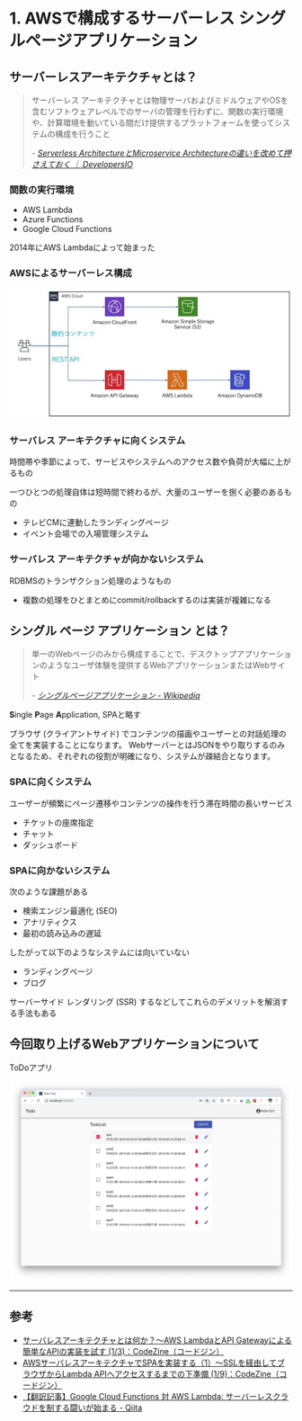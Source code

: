# 1. AWSで構成するサーバーレス シングルページアプリケーション

## サーバーレスアーキテクチャとは？

> サーバーレス アーキテクチャとは物理サーバおよびミドルウェアやOSを含むソフトウェアレベルでのサーバの管理を行わずに、関数の実行環境や、計算環境を動いている間だけ提供するプラットフォームを使ってシステムの構成を行うこと
> 
> *- [Serverless ArchitectureとMicroservice Architectureの違いを改めて押さえておく ｜ DevelopersIO](https://dev.classmethod.jp/etc/difference-of-serverless-and-msa/)*

### 関数の実行環境

- AWS Lambda
- Azure Functions
- Google Cloud Functions

2014年にAWS Lambdaによって始まった

### AWSによるサーバーレス構成

![Serverless構成](000-serverless.jpg)

### サーバレス アーキテクチャに向くシステム

時間帯や季節によって、サービスやシステムへのアクセス数や負荷が大幅に上がるもの

一つひとつの処理自体は短時間で終わるが、大量のユーザーを捌く必要のあるもの

- テレビCMに連動したランディングページ
- イベント会場での入場管理システム


### サーバレス アーキテクチャが向かないシステム

RDBMSのトランザクション処理のようなもの

- 複数の処理をひとまとめにcommit/rollbackするのは実装が複雑になる


## シングル ページ アプリケーション とは？

> 単一のWebページのみから構成することで、デスクトップアプリケーションのようなユーザ体験を提供するWebアプリケーションまたはWebサイト
> 
> *- [シングルページアプリケーション - Wikipedia](https://ja.wikipedia.org/wiki/%E3%82%B7%E3%83%B3%E3%82%B0%E3%83%AB%E3%83%9A%E3%83%BC%E3%82%B8%E3%82%A2%E3%83%97%E3%83%AA%E3%82%B1%E3%83%BC%E3%82%B7%E3%83%A7%E3%83%B3)*

**S**ingle **P**age **A**pplication, SPAと略す

ブラウザ (クライアントサイド) でコンテンツの描画やユーザーとの対話処理の全てを実装することになります。
WebサーバーとはJSONをやり取りするのみとなるため、それぞれの役割が明確になり、システムが疎結合となります。


### SPAに向くシステム

ユーザーが頻繁にページ遷移やコンテンツの操作を行う滞在時間の長いサービス

- チケットの座席指定
- チャット
- ダッシュボード

### SPAに向かないシステム

次のような課題がある

- 検索エンジン最適化 (SEO)
- アナリティクス
- 最初の読み込みの遅延

したがって以下のようなシステムには向いていない

- ランディングページ
- ブログ

サーバーサイド レンダリング (SSR) するなどしてこれらのデメリットを解消する手法もある


## 今回取り上げるWebアプリケーションについて

ToDoアプリ

![](./009-todo-app.png)

---

## 参考

- [サーバレスアーキテクチャとは何か？～AWS LambdaとAPI Gatewayによる簡単なAPIの実装を試す (1/3)：CodeZine（コードジン）](https://codezine.jp/article/detail/10332)
- [AWSサーバレスアーキテクチャでSPAを実装する（1）～SSLを経由してブラウザからLambda APIへアクセスするまでの下準備 (1/9)：CodeZine（コードジン）](https://codezine.jp/article/detail/10365)
- [【翻訳記事】Google Cloud Functions 対 AWS Lambda: サーバーレスクラウドを制する闘いが始まる - Qiita](https://qiita.com/bump_of_kiharu/items/355a73412445c5ff59a0)
